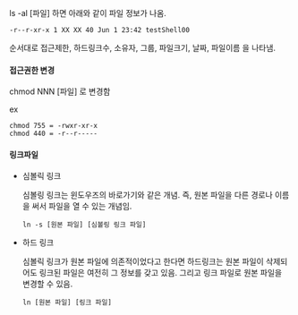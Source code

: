 ls -al [파일] 하면 아래와 같이 파일 정보가 나옴.
```
-r--r-xr-x 1 XX XX 40 Jun 1 23:42 testShell00
```
순서대로 접근제한, 하드링크수, 소유자, 그룹, 파일크기, 날짜, 파일이름 을 나타냄.

#### 접근권한 변경

chmod NNN [파일] 로 변경함

ex
```
chmod 755 = -rwxr-xr-x
chmod 440 = -r--r-----
```

#### 링크파일

* 심볼릭 링크
  
  심볼링 링크는 윈도우즈의 바로가기와 같은 개념.
  즉, 원본 파일을 다른 경로나 이름을 써서 파일을 열 수 있는 개념임.

  ```
  ln -s [원본 파일] [심볼링 링크 파일]
  ```
  
* 하드 링크

  심볼릭 링크가 원본 파일에 의존적이었다고 한다면 하드링크는 원본 파일이 삭제되어도 링크된 파일은 여전히 그 정보를 갖고 있음.
  그리고 링크 파일로 원본 파일을 변경할 수 있음.

  ```
  ln [원본 파일] [링크 파일]
  ```
